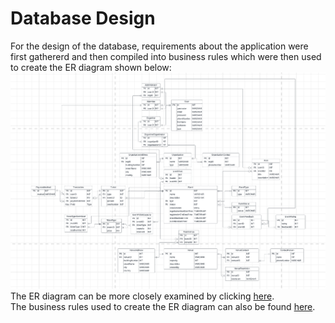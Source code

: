 # Database Design
For the design of the database, requirements about the application were first gathererd and then compiled into business rules which were then used to create the ER diagram shown below:
![Database ER diagram](img/db_er_diagram.png)
The ER diagram can be more closely examined by clicking [here](https://lucid.app/lucidchart/e2918ec3-a91b-4846-a758-84df6da18871/edit?viewport_loc=-1933%2C-620%2C4992%2C2469%2C0_0&invitationId=inv_889b53dd-c7b2-4a14-b6c2-3310ec88b98e).\
The business rules used to create the ER diagram can also be found [here](https://handsomely-tabletop-129.notion.site/DB-Business-Rules-4c6d91638f2948d2a5aa8d2503afe0a2).